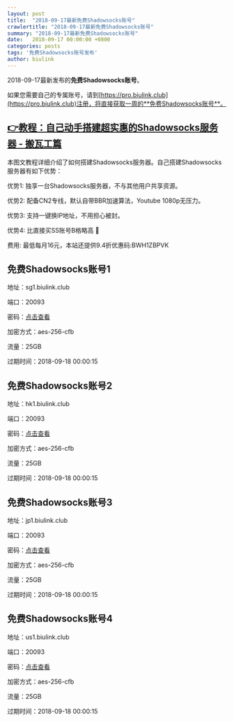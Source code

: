 ```yaml
---
layout: post
title:  "2018-09-17最新免费Shadowsocks账号"
crawlertitle: "2018-09-17最新免费Shadowsocks账号"
summary: "2018-09-17最新免费Shadowsocks账号"
date:   2018-09-17 00:00:00 +0800
categories: posts
tags: '免费Shadowsocks账号发布'
author: biulink
---
```


2018-09-17最新发布的**免费Shadowsocks账号**。

如果您需要自己的专属账号，请到[https://pro.biulink.club](https://pro.biulink.club)注册，将直接获取一周的**免费Shadowsocks账号**。

## [👉教程：自己动手搭建超实惠的Shadowsocks服务器 - 搬瓦工篇](https://github.com/Biulink/ShadowsocksTutorials/blob/master/%E6%95%99%E6%82%A8%E8%87%AA%E5%B7%B1%E5%8A%A8%E6%89%8B%E6%90%AD%E5%BB%BA%E8%B6%85%E5%AE%9E%E6%83%A0%E7%9A%84Shadowsocks%E6%9C%8D%E5%8A%A1%E5%99%A8%20-%20%E6%90%AC%E7%93%A6%E5%B7%A5%E7%AF%87.md)
  
  本图文教程详细介绍了如何搭建Shadowsocks服务器。自己搭建Shadowsocks服务器有如下优势：

  优势1: 独享一台Shadowsocks服务器，不与其他用户共享资源。

  优势2: 配备CN2专线，默认自带BBR加速算法，Youtube 1080p无压力。

  优势3: 支持一键换IP地址，不用担心被封。

  优势4: 比直接买SS账号B格略高 🙂

  费用: 最低每月16元，本站还提供9.4折优惠码:BWH1ZBPVK  
## 免费Shadowsocks账号1

地址：sg1.biulink.club

端口：20093

密码：[点击查看](https://github.com/Biulink/ShadowsocksTutorials/blob/master/publish/2018-09-17%E6%9C%80%E6%96%B0%E5%85%8D%E8%B4%B9Shadowsocks%E8%B4%A6%E5%8F%B7.md)

加密方式：aes-256-cfb

流量：25GB

过期时间：2018-09-18 00:00:15

## 免费Shadowsocks账号2

地址：hk1.biulink.club

端口：20093

密码：[点击查看](https://github.com/Biulink/ShadowsocksTutorials/blob/master/publish/2018-09-17%E6%9C%80%E6%96%B0%E5%85%8D%E8%B4%B9Shadowsocks%E8%B4%A6%E5%8F%B7.md)

加密方式：aes-256-cfb

流量：25GB

过期时间：2018-09-18 00:00:15

## 免费Shadowsocks账号3

地址：jp1.biulink.club

端口：20093

密码：[点击查看](https://github.com/Biulink/ShadowsocksTutorials/blob/master/publish/2018-09-17%E6%9C%80%E6%96%B0%E5%85%8D%E8%B4%B9Shadowsocks%E8%B4%A6%E5%8F%B7.md)

加密方式：aes-256-cfb

流量：25GB

过期时间：2018-09-18 00:00:15

## 免费Shadowsocks账号4

地址：us1.biulink.club

端口：20093

密码：[点击查看](https://github.com/Biulink/ShadowsocksTutorials/blob/master/publish/2018-09-17%E6%9C%80%E6%96%B0%E5%85%8D%E8%B4%B9Shadowsocks%E8%B4%A6%E5%8F%B7.md)

加密方式：aes-256-cfb

流量：25GB

过期时间：2018-09-18 00:00:15

